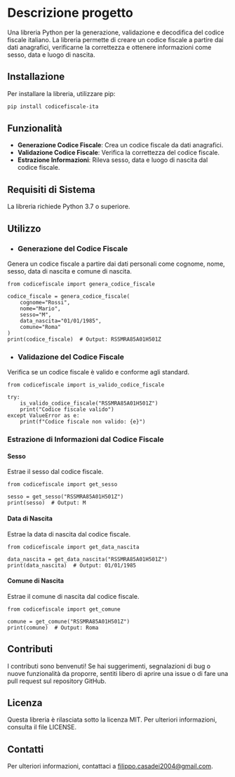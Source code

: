 # Descrizione progetto

Una libreria Python per la generazione, validazione e decodifica del codice fiscale italiano. La libreria permette di creare un codice fiscale a partire dai dati anagrafici, verificarne la correttezza e ottenere informazioni come sesso, data e luogo di nascita.

## Installazione

Per installare la libreria, utilizzare pip:

```bash
pip install codicefiscale-ita
```
## Funzionalità
- **Generazione Codice Fiscale**: Crea un codice fiscale da dati anagrafici.
- **Validazione Codice Fiscale**: Verifica la correttezza del codice fiscale.
- **Estrazione Informazioni**: Rileva sesso, data e luogo di nascita dal codice fiscale.

## Requisiti di Sistema
La libreria richiede Python 3.7 o superiore.

## Utilizzo
- ### Generazione del Codice Fiscale
Genera un codice fiscale a partire dai dati personali come cognome, nome, sesso, data di nascita e comune di nascita.

```
from codicefiscale import genera_codice_fiscale

codice_fiscale = genera_codice_fiscale(
    cognome="Rossi",
    nome="Mario",
    sesso="M",
    data_nascita="01/01/1985",
    comune="Roma"
)
print(codice_fiscale)  # Output: RSSMRA85A01H501Z
```

- ### Validazione del Codice Fiscale
Verifica se un codice fiscale è valido e conforme agli standard.

```
from codicefiscale import is_valido_codice_fiscale

try:
    is_valido_codice_fiscale("RSSMRA85A01H501Z")
    print("Codice fiscale valido")
except ValueError as e:
    print(f"Codice fiscale non valido: {e}")
```

### Estrazione di Informazioni dal Codice Fiscale
#### Sesso
Estrae il sesso dal codice fiscale.

```
from codicefiscale import get_sesso

sesso = get_sesso("RSSMRA85A01H501Z")
print(sesso)  # Output: M
```
#### Data di Nascita
Estrae la data di nascita dal codice fiscale.

```
from codicefiscale import get_data_nascita

data_nascita = get_data_nascita("RSSMRA85A01H501Z")
print(data_nascita)  # Output: 01/01/1985
```
#### Comune di Nascita
Estrae il comune di nascita dal codice fiscale.

```
from codicefiscale import get_comune

comune = get_comune("RSSMRA85A01H501Z")
print(comune)  # Output: Roma
```

## Contributi
I contributi sono benvenuti! Se hai suggerimenti, segnalazioni di bug o nuove funzionalità da proporre, sentiti libero di aprire una issue o di fare una pull request sul repository GitHub.

## Licenza
Questa libreria è rilasciata sotto la licenza MIT. Per ulteriori informazioni, consulta il file LICENSE.

## Contatti
Per ulteriori informazioni, contattaci a filippo.casadei2004@gmail.com.